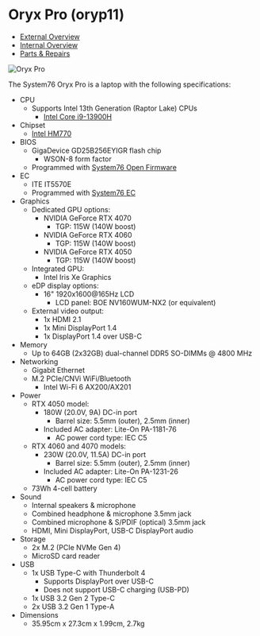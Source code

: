 # Oryx Pro (oryp11)

- [External Overview](./external-overview.md)
- [Internal Overview](./internal-overview.md)
- [Parts & Repairs](./repairs.md)

![Oryx Pro](./img/oryp11.webp)

The System76 Oryx Pro is a laptop with the following specifications:

- CPU
    - Supports Intel 13th Generation (Raptor Lake) CPUs
        - [Intel Core i9-13900H](https://ark.intel.com/content/www/us/en/ark/products/232135/intel-core-i913900h-processor-24m-cache-up-to-5-40-ghz.html)
- Chipset
    - [Intel HM770](https://ark.intel.com/content/www/us/en/ark/products/232478/intel-hm770-chipset.html)
- BIOS
    - GigaDevice GD25B256EYIGR flash chip
        - WSON-8 form factor
    - Programmed with [System76 Open Firmware](https://github.com/system76/firmware-open)
- EC
    - ITE IT5570E
    - Programmed with [System76 EC](https://github.com/system76/ec)
- Graphics
    - Dedicated GPU options:
        - NVIDIA GeForce RTX 4070
            - TGP: 115W (140W boost)
        - NVIDIA GeForce RTX 4060
            - TGP: 115W (140W boost)
        - NVIDIA GeForce RTX 4050
            - TGP: 115W (140W boost)
    - Integrated GPU:
        - Intel Iris Xe Graphics
    - eDP display options:
        - 16" 1920x1600@165Hz LCD
            - LCD panel: BOE NV160WUM-NX2 (or equivalent)
    - External video output:
        - 1x HDMI 2.1
        - 1x Mini DisplayPort 1.4
        - 1x DisplayPort 1.4 over USB-C
- Memory
    - Up to 64GB (2x32GB) dual-channel DDR5 SO-DIMMs @ 4800 MHz
- Networking
    - Gigabit Ethernet
    - M.2 PCIe/CNVi WiFi/Bluetooth
        - Intel Wi-Fi 6 AX200/AX201
- Power
    - RTX 4050 model:
        - 180W (20.0V, 9A) DC-in port
            - Barrel size: 5.5mm (outer), 2.5mm (inner)
        - Included AC adapter: Lite-On PA-1181-76
            - AC power cord type: IEC C5
    - RTX 4060 and 4070 models:
        - 230W (20.0V, 11.5A) DC-in port
            - Barrel size: 5.5mm (outer), 2.5mm (inner)
        - Included AC adapter: Lite-On PA-1231-26
            - AC power cord type: IEC C5
    - 73Wh 4-cell battery
- Sound
    - Internal speakers & microphone
    - Combined headphone & microphone 3.5mm jack
    - Combined microphone & S/PDIF (optical) 3.5mm jack
    - HDMI, Mini DisplayPort, USB-C DisplayPort audio
- Storage
    - 2x M.2 (PCIe NVMe Gen 4)
    - MicroSD card reader
- USB
    - 1x USB Type-C with Thunderbolt 4
        - Supports DisplayPort over USB-C
        - Does not support USB-C charging (USB-PD)
    - 1x USB 3.2 Gen 2 Type-C
    - 2x USB 3.2 Gen 1 Type-A
- Dimensions
    - 35.95cm x 27.3cm x 1.99cm, 2.7kg
